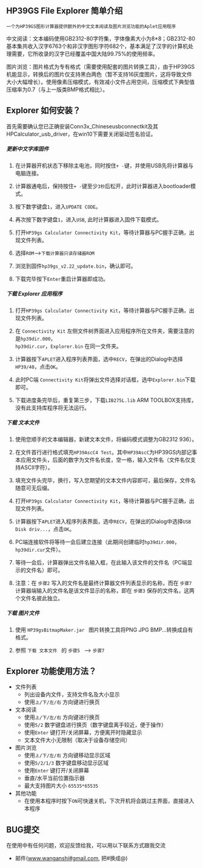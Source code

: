 ## HP39GS File Explorer 简单介绍
`一个为HP39GS图形计算器提供额外的中文文本阅读及图片浏览功能的Aplet应用程序`

中文阅读：文本编码使用GB2312-80字符集，字体像素大小为8*8；GB2312-80基本集共收入汉字6763个和非汉字图形字符682个，基本满足了汉字的计算机处理需要，它所收录的汉字已经覆盖中国大陆99.75%的使用频率。

图片浏览：图片格式为专有格式（需要使用配套的图片转换工具），由于HP39GS机能显示，转换后的图片仅支持黑白两色（暂不支持16灰度图片，这将导致文件大小大幅增长）。使用像素压缩模式，有效减小文件占用空间，压缩模式下典型值压缩率为0.7（与上一版类BMP格式相比）。

## Explorer 如何安装？
首先需要确认您已正确安装Conn3x_Chineseusbconnectkit及其HPCalculator_usb_driver，在win10下需要关闭驱动签名验证。
##### 更新中文字库固件
1. 在计算器开机状态下移除主电池，同时按住`+ -`键，并使用USB先将计算器与电脑连接。

2. 计算器通电后，保持按住`+ -`键至少`3秒`后松开，此时计算器进入bootloader模式。

3. 按下数字键盘`1`，进入`UPDATE CODE`。

4. 再次按下数字键盘`1`，进入`USB`, 此时计算器进入固件下载模式。

5. 打开`HP39gs Calculator Connectivity Kit`，等待计算器与PC握手正确，出现文件列表。

6. 选择`ROM`-->`下载计算器只读存储器ROM`

7. 浏览到固件`hp39gs_v2.22_update.bin`，确认即可。

8. 下载完毕按下`Enter`重启计算器即成功。

##### 下载 Explorer 应用程序
1. 打开`HP39gs Calculator Connectivity Kit`，等待计算器与PC握手正确，出现文件列表。

2. 在 `Connectivity Kit` 左侧文件树界面进入应用程序所在文件夹，需要注意的是`hp39dir.000`，  
   `hp39dir.cur`，`Explorer.bin` 在同一文件夹。

3. 计算器按下`APLET`进入程序列表界面，选中`RECV`，在弹出的Dialog中选择`HP39/40`，点击`OK`。

4. 此时PC端 `Connectivity Kit`将弹出文件选择对话框，选中`Explorer.bin`下载即可。

5. 下载进度条完毕后，重复第三步，下载`LIB275L.lib` ARM TOOLBOX支持库，没有此支持库程序将无法运行。

##### 下载 文本文件
1. 使用您顺手的文本编辑器，新建文本文件，将编码模式调整为GB2312 936）。

2. 在文件首行进行格式填充`HP39AscC4 Test`。其中`HP39AscC`为HP39GS内部记事本应用文件头，后面的数字为文件名长度，空一格，输入文件名（文件名仅支持ASCII字符）。

3. 填充文件头完毕，换行，写入您期望的文本文件内容即可，最后保存，文件名随意可无后缀。

4. 打开`HP39gs Calculator Connectivity Kit`，等待计算器与PC握手正确，出现文件列表。

5. 计算器按下`APLET`进入程序列表界面，选中`RECV`，在弹出的Dialog中选择`USB Disk driv...`，点击`OK`。

6. PC端连接软件将等待一会后建立连接（此期间创建临时`hp39dir.000`，`hp39dir.cur`文件）。

7. 等待一会后，计算器弹出文件名输入框，在此输入该文件的文件名（PC端显示的文件名）即可。

8. 注意：在 `步骤2` 写入的文件名是最终计算器文件列表显示的名称，而在 `步骤7` 计算器端输入的文件名是该文件显示的名称，即在 `步骤3` 保存的文件名，这两个文件名彼此独立。
##### 下载 图片文件
1. 使用 `HP39gsBitmapMaker.jar ` 图片转换工具将PNG JPG BMP...转换成自有格式。

2. 参照  `下载 文本文件 ` 的  `步骤5 ` -->  `步骤7 `
## Explorer 功能使用方法？

* 文件列表
    *  列出设备内文件，支持文件名及大小显示
    * 使用`上/下/左/右` 方向键进行换页
* 文本阅读
    * 使用`上/下/左/右` 方向键进行换页
    * 使用`5/2` 数字键盘进行换页（数字键盘离手较近，便于操作）
    * 使用`Enter` 键打开/关闭屏幕，方便离开时隐藏显示
    * 文本文件大小无限制（取决于设备存储空间）
* 图片浏览
    * 使用`上/下/左/右` 方向键移动显示区域
    * 使用`5/2/1/3` 数字键盘移动显示区域
    * 使用`Enter` 键打开/关闭屏幕
    * 垂直/水平当前位置指示器
    * 最大支持图片大小 `65535*65535`
* 其他功能
    * 在使用本程序时按下`ON`可快速关机，下次开机将会跳过主界面，直接进入本程序

## BUG提交
在使用中有任何问题，欢迎反馈给我，可以用以下联系方式跟我交流

* 邮件(www.wanganshi#gmail.com, 把#换成@)
